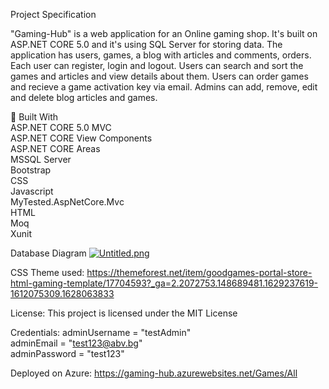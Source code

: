 Project Specification

"Gaming-Hub" is a web application for an Online gaming shop. It's built on ASP.NET CORE 5.0 and it's using SQL Server for storing data. 
The application has users, games, a blog with articles and comments, orders. Each user can register, login and logout. 
Users can search and sort the games and articles and view details about them. Users can order games and recieve a game activation key via email.
Admins can add, remove, edit and delete blog articles and games.

🔨 Built With\
ASP.NET CORE 5.0 MVC\
ASP.NET CORE View Components\
ASP.NET CORE Areas\
MSSQL Server\
Bootstrap\
CSS\
Javascript\
MyTested.AspNetCore.Mvc\
HTML\
Moq\
Xunit

Database Diagram
[![Untitled.png](https://i.postimg.cc/rw8cMTBF/Untitled.png)](https://postimg.cc/VdH2Wxs3)

CSS Theme used:
https://themeforest.net/item/goodgames-portal-store-html-gaming-template/17704593?_ga=2.2072753.148689481.1629237619-1612075309.1628063833

License: 
This project is licensed under the MIT License 

Credentials:
adminUsername = "testAdmin"\
adminEmail = "test123@abv.bg"\
adminPassword = "test123"

Deployed on Azure: 
https://gaming-hub.azurewebsites.net/Games/All
